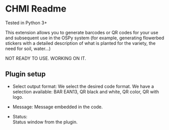 CHMI Readme
====

Tested in Python 3+

This extension allows you to generate barcodes or QR codes for your use and subsequent use in the OSPy system (for example, generating flowerbed stickers with a detailed description of what is planted for the variety, the need for soil, water...)

NOT READY TO USE. WORKING ON IT.

Plugin setup
-----------

* Select output format:
  We select the desired code format. We have a selection available:
  BAR EAN13, QR black and white, QR color, QR with logo.

* Message:
  Message embedded in the code. 
 
* Status:  
  Status window from the plugin.